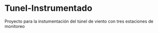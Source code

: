 # Tunel-Instrumentado
Proyecto para la instumentación del túnel de viento con tres estaciones de monitoreo
